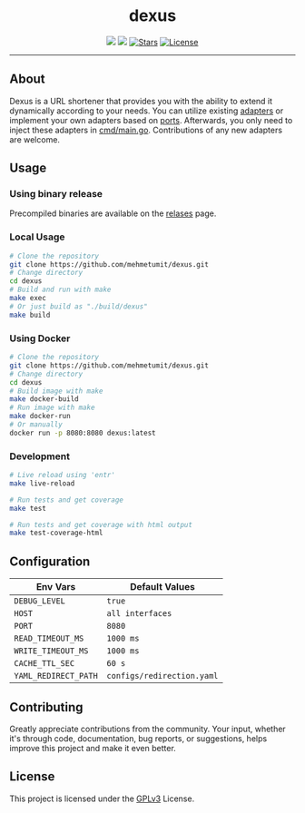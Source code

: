 <h1 align="center">dexus</h1>
<p align="center">
	<img src="https://github.com/mehmetumit/dexus/actions/workflows/build-test.yaml/badge.svg"/>
	<img src="https://github.com/mehmetumit/dexus/actions/workflows/release.yaml/badge.svg"/>
	<a href="https://github.com/mehmetumit/dexus/stargazers"><img src="https://img.shields.io/github/stars/mehmetumit/dexus?color=yellow" alt="Stars"/></a>
	<a href="https://github.com/mehmetumit/dexus/blob/main/LICENSE"><img src="https://img.shields.io/github/license/mehmetumit/dexus" alt="License"/></a>
</p>

---

## About

Dexus is a URL shortener that provides you with the ability to extend it dynamically according to your needs. You can utilize existing [adapters](./internal/adapters) or implement your own adapters based on [ports](./internal/core/ports). Afterwards, you only need to inject these adapters in [cmd/main.go](./cmd/main.go). Contributions of any new adapters are welcome.

## Usage
### Using binary release
Precompiled binaries are available on the [relases](https://github.com/mehmetumit/dexus/releases) page.
### Local Usage
```sh
# Clone the repository
git clone https://github.com/mehmetumit/dexus.git
# Change directory
cd dexus
# Build and run with make
make exec
# Or just build as "./build/dexus"
make build
```
### Using Docker
```sh
# Clone the repository
git clone https://github.com/mehmetumit/dexus.git
# Change directory
cd dexus
# Build image with make
make docker-build
# Run image with make
make docker-run
# Or manually
docker run -p 8080:8080 dexus:latest
```
### Development
```sh
# Live reload using 'entr'
make live-reload
```
```sh
# Run tests and get coverage
make test
```
```sh
# Run tests and get coverage with html output
make test-coverage-html
```
## Configuration

| Env Vars             | Default Values             |
|----------------------|----------------------------|
| `DEBUG_LEVEL`        | `true`                     |
| `HOST`               | `all interfaces`           |
| `PORT`               | `8080`                     |
| `READ_TIMEOUT_MS`    | `1000 ms`                  |
| `WRITE_TIMEOUT_MS`   | `1000 ms`                  |
| `CACHE_TTL_SEC`      | `60 s`                     |
| `YAML_REDIRECT_PATH` | `configs/redirection.yaml` |

## Contributing
Greatly appreciate contributions from the community. Your input, whether it's through code, documentation, bug reports, or suggestions, helps improve this project and make it even better.
## License
This project is licensed under the [GPLv3](./LICENSE) License.
